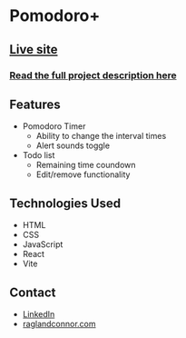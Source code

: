 # Pomodoro+

## [Live site](https://pomodoro-plus-qc99zqf4l-connor-raglands-projects.vercel.app/)

### [Read the full project description here](https://www.raglandconnor.com/projects/todo-list)

## Features

-   Pomodoro Timer
    -   Ability to change the interval times
    -   Alert sounds toggle
-   Todo list
    -   Remaining time coundown
    -   Edit/remove functionality

## Technologies Used

-   HTML
-   CSS
-   JavaScript
-   React
-   Vite

## Contact

-   [LinkedIn](https://www.linkedin.com/in/raglandconnor/)
-   [raglandconnor.com](https://raglandconnor.com/)
